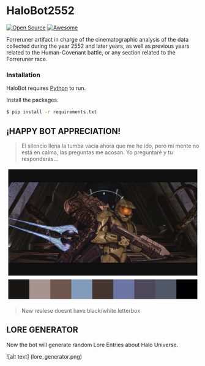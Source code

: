 # HaloBot2552

[![Open Source](https://badges.frapsoft.com/os/v1/open-source.svg?v=103)](https://opensource.org/)
[![Awesome](https://cdn.rawgit.com/sindresorhus/awesome/d7305f38d29fed78fa85652e3a63e154dd8e8829/media/badge.svg)](https://github.com/sindresorhus/awesome)  

Forreruner artifact in charge of the cinematographic analysis of the data collected during the year 2552 and later years, as well as previous years related to the Human-Covenant battle, or any section related to the Forreruner race.

### Installation

HaloBot requires [Python](https://www.python.org/) to run.

Install the packages.

```sh
$ pip install -r requirements.txt
```

## ¡HAPPY BOT APPRECIATION!

> El silencio llena la tumba vacía ahora que me he ido, 
> pero mi mente no está en calma, las preguntas me acosan. 
> Yo preguntaré y tu responderás...


![alt text](example.png)

> New realese doesnt have black/white letterbox

## LORE GENERATOR
Now the bot will generate random Lore Entries about Halo Universe.

![alt text] (lore_generator.png)

